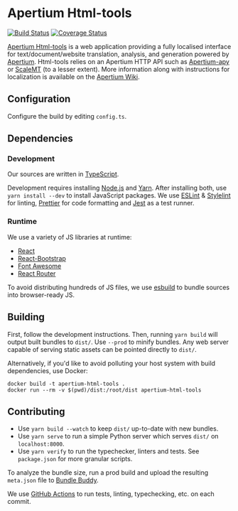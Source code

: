 # Apertium Html-tools

[![Build
Status](https://github.com/apertium/apertium-html-tools/workflows/Check/badge.svg?branch=master)](https://github.com/apertium/apertium-html-tools/actions/workflows/check.yml?query=branch%3Amaster)
[![Coverage Status](https://coveralls.io/repos/github/apertium/apertium-html-tools/badge.svg?branch=master)](https://coveralls.io/github/apertium/apertium-html-tools?branch=master)

[Apertium Html-tools][1] is a web application providing a fully localised
interface for text/document/website translation, analysis, and generation
powered by [Apertium][2]. Html-tools relies on an Apertium HTTP API such as
[Apertium-apy][3] or [ScaleMT][4] (to a lesser extent). More information along
with instructions for localization is available on the [Apertium Wiki][5].

## Configuration

Configure the build by editing `config.ts`.

## Dependencies

### Development

Our sources are written in [TypeScript][6].

Development requires installing [Node.js][7] and [Yarn][8]. After installing
both, use `yarn install --dev` to install JavaScript packages. We use
[ESLint][9] & [Stylelint][10] for linting, [Prettier][11] for code formatting
and [Jest][12] as a test runner.

### Runtime

We use a variety of JS libraries at runtime:

- [React](https://reactjs.org/)
- [React-Bootstrap](https://react-bootstrap.netlify.app/)
- [Font Awesome](https://fontawesome.com/)
- [React Router](https://reactrouter.com/)

To avoid distributing hundreds of JS files, we use [esbuild][13] to bundle
sources into browser-ready JS.

## Building

First, follow the development instructions. Then, running `yarn build` will
output built bundles to `dist/`. Use `--prod` to minify bundles. Any web server
capable of serving static assets can be pointed directly to `dist/`.

Alternatively, if you'd like to avoid polluting your host system with build
dependencies, use Docker:

    docker build -t apertium-html-tools .
    docker run --rm -v $(pwd)/dist:/root/dist apertium-html-tools

## Contributing

- Use `yarn build --watch` to keep `dist/` up-to-date with new bundles.
- Use `yarn serve` to run a simple Python server which serves `dist/` on
  `localhost:8000`.
- Use `yarn verify` to run the typechecker, linters and tests. See
  `package.json` for more granular scripts.

To analyze the bundle size, run a prod build and upload the resulting
`meta.json` file to [Bundle Buddy][14].

We use [GitHub Actions][15] to run tests, linting, typechecking, etc. on each
commit.

[1]: http://wiki.apertium.org/wiki/Apertium-html-tools
[2]: http://apertium.org
[3]: http://wiki.apertium.org/wiki/Apertium-apy
[4]: http://wiki.apertium.org/wiki/ScaleMT
[5]: http://wiki.apertium.org/wiki/Apertium-html-tools
[6]: https://www.typescriptlang.org/
[7]: https://nodejs.org/en/download/
[8]: https://classic.yarnpkg.com/en/docs/install
[9]: https://eslint.org/
[10]: https://stylelint.io/
[11]: https://prettier.io/
[12]: https://jestjs.io/
[13]: https://esbuild.github.io/
[14]: https://bundle-buddy.com/
[15]: https://docs.github.com/actions
